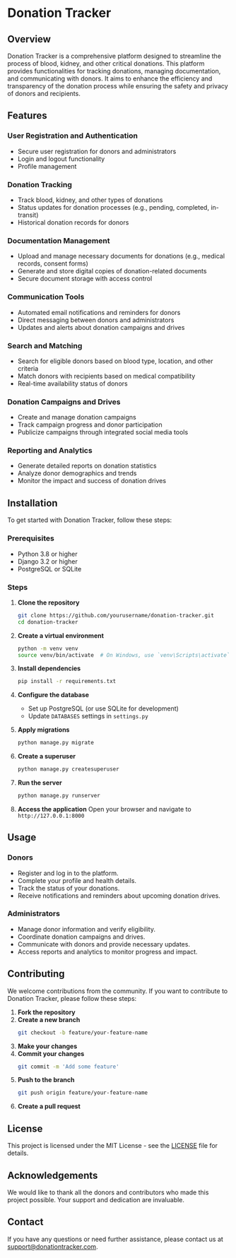 # Donation Tracker

## Overview
Donation Tracker is a comprehensive platform designed to streamline the process of blood, kidney, and other critical donations. This platform provides functionalities for tracking donations, managing documentation, and communicating with donors. It aims to enhance the efficiency and transparency of the donation process while ensuring the safety and privacy of donors and recipients.

## Features

### User Registration and Authentication
- Secure user registration for donors and administrators
- Login and logout functionality
- Profile management

### Donation Tracking
- Track blood, kidney, and other types of donations
- Status updates for donation processes (e.g., pending, completed, in-transit)
- Historical donation records for donors

### Documentation Management
- Upload and manage necessary documents for donations (e.g., medical records, consent forms)
- Generate and store digital copies of donation-related documents
- Secure document storage with access control

### Communication Tools
- Automated email notifications and reminders for donors
- Direct messaging between donors and administrators
- Updates and alerts about donation campaigns and drives

### Search and Matching
- Search for eligible donors based on blood type, location, and other criteria
- Match donors with recipients based on medical compatibility
- Real-time availability status of donors

### Donation Campaigns and Drives
- Create and manage donation campaigns
- Track campaign progress and donor participation
- Publicize campaigns through integrated social media tools

### Reporting and Analytics
- Generate detailed reports on donation statistics
- Analyze donor demographics and trends
- Monitor the impact and success of donation drives

## Installation

To get started with Donation Tracker, follow these steps:

### Prerequisites
- Python 3.8 or higher
- Django 3.2 or higher
- PostgreSQL or SQLite

### Steps
1. **Clone the repository**
    ```sh
    git clone https://github.com/yourusername/donation-tracker.git
    cd donation-tracker
    ```

2. **Create a virtual environment**
    ```sh
    python -m venv venv
    source venv/bin/activate  # On Windows, use `venv\Scripts\activate`
    ```

3. **Install dependencies**
    ```sh
    pip install -r requirements.txt
    ```

4. **Configure the database**
    - Set up PostgreSQL (or use SQLite for development)
    - Update `DATABASES` settings in `settings.py`

5. **Apply migrations**
    ```sh
    python manage.py migrate
    ```

6. **Create a superuser**
    ```sh
    python manage.py createsuperuser
    ```

7. **Run the server**
    ```sh
    python manage.py runserver
    ```

8. **Access the application**
    Open your browser and navigate to `http://127.0.0.1:8000`

## Usage

### Donors
- Register and log in to the platform.
- Complete your profile and health details.
- Track the status of your donations.
- Receive notifications and reminders about upcoming donation drives.

### Administrators
- Manage donor information and verify eligibility.
- Coordinate donation campaigns and drives.
- Communicate with donors and provide necessary updates.
- Access reports and analytics to monitor progress and impact.

## Contributing

We welcome contributions from the community. If you want to contribute to Donation Tracker, please follow these steps:

1. **Fork the repository**
2. **Create a new branch**
    ```sh
    git checkout -b feature/your-feature-name
    ```
3. **Make your changes**
4. **Commit your changes**
    ```sh
    git commit -m 'Add some feature'
    ```
5. **Push to the branch**
    ```sh
    git push origin feature/your-feature-name
    ```
6. **Create a pull request**

## License

This project is licensed under the MIT License - see the [LICENSE](LICENSE) file for details.

## Acknowledgements

We would like to thank all the donors and contributors who made this project possible. Your support and dedication are invaluable.

## Contact

If you have any questions or need further assistance, please contact us at support@donationtracker.com.

